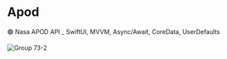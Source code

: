 # Apod

🟢 Nasa APOD API _  SwiftUI, MVVM, Async/Await, CoreData, UserDefaults

![Group 73-2](https://github.com/user-attachments/assets/f091c76b-2866-44a9-8ef9-2f7ad576921c)


